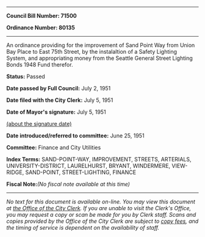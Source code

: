 

********

**Council Bill Number: 71500**
   
**Ordinance Number: 80135**
********

 An ordinance providing for the improvement of Sand Point Way from Union Bay Place to East 75th Street, by the instalaltion of a Safety Lighting System, and appropriating money from the Seattle General Street Lighting Bonds 1948 Fund therefor.

**Status:** Passed
   
**Date passed by Full Council:** July 2, 1951
   
**Date filed with the City Clerk:** July 5, 1951
   
**Date of Mayor's signature:** July 5, 1951
   
[(about the signature date)](/~public/approvaldate.htm)
   
   
   
**Date introduced/referred to committee:** June 25, 1951
   
**Committee:** Finance and City Utilities
   
   
**Index Terms:** SAND-POINT-WAY, IMPROVEMENT, STREETS, ARTERIALS, UNIVERSITY-DISTRICT, LAURELHURST, BRYANT, WINDERMERE, VIEW-RIDGE, SAND-POINT, STREET-LIGHTING, FINANCE

**Fiscal Note:**_(No fiscal note available at this time)_
********

_No text for this document is available on-line. You may view this document at [the Office of the City Clerk](http://www.seattle.gov/leg/clerk/contactUs.htm). If you are unable to visit the Clerk's Office, you may request a copy or scan be made for you by Clerk staff. Scans and copies provided by the Office of the City Clerk are subject to [copy fees](http://clerk.seattle.gov/~public/clerkfees.htm), and the timing of service is dependent on the availability of staff._

